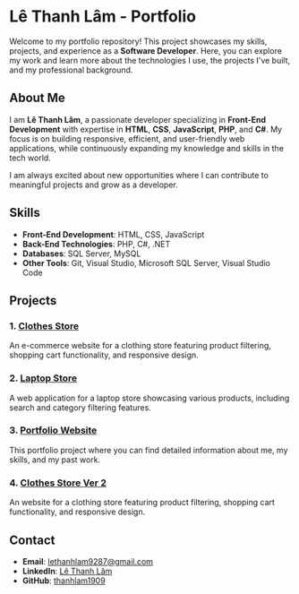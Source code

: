 # Lê Thanh Lâm - Portfolio

Welcome to my portfolio repository! This project showcases my skills, projects, and experience as a **Software Developer**. Here, you can explore my work and learn more about the technologies I use, the projects I've built, and my professional background.

## About Me

I am **Lê Thanh Lâm**, a passionate developer specializing in **Front-End Development** with expertise in **HTML**, **CSS**, **JavaScript**, **PHP**, and **C#**. My focus is on building responsive, efficient, and user-friendly web applications, while continuously expanding my knowledge and skills in the tech world.

I am always excited about new opportunities where I can contribute to meaningful projects and grow as a developer.

## Skills

- **Front-End Development**: HTML, CSS, JavaScript
- **Back-End Technologies**: PHP, C#, .NET
- **Databases**: SQL Server, MySQL
- **Other Tools**: Git, Visual Studio, Microsoft SQL Server, Visual Studio Code

## Projects

### 1. [Clothes Store](https://github.com/thanhlam1909/Clothes---store)
An e-commerce website for a clothing store featuring product filtering, shopping cart functionality, and responsive design.

### 2. [Laptop Store](https://github.com/thanhlam1909/Laptop--store)
A web application for a laptop store showcasing various products, including search and category filtering features.

### 3. [Portfolio Website](https://github.com/thanhlam1909/Le_Thanh_Lam)
This portfolio project where you can find detailed information about me, my skills, and my past work.
 ### 4. [Clothes Store Ver 2](https://github.com/thanhlam1909/21BITV03_Nhom04_website_clothes)
An  website for a clothing store featuring product filtering, shopping cart functionality, and responsive design.
## Contact

- **Email**: [lethanhlam9287@gmail.com](mailto:lethanhlam9287@gmail.com)
- **LinkedIn**: [Lê Thanh Lâm](https://www.linkedin.com/in/l%C3%A2m-l%C3%AA-thanh-4aa5032a3/)
- **GitHub**: [thanhlam1909](https://github.com/thanhlam1909)